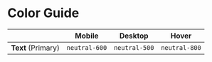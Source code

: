 # Color Guide

|  | Mobile | Desktop | Hover
| --- | :---: | :---: | :---: |
| **Text** (Primary) | `neutral-600` | `neutral-500` | `neutral-800` |